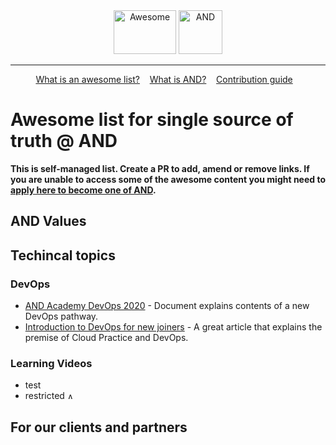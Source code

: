 <div align="center">
	<img width="100" height="70" src="https://raw.githubusercontent.com/sindresorhus/awesome/master/media/logo.svg?sanitize=true" alt="Awesome"/>
	<img width="70" height="70" src="https://avatars0.githubusercontent.com/u/8202123?s=200&v=4" alt="AND"/>
</div>
<hr/>
<p align="center">
	<a href="https://github.com/sindresorhus/awesome/blob/master/awesome.md">What is an awesome list?</a>&nbsp;&nbsp;&nbsp;
	<a href="https://www.glassdoor.co.uk/Overview/Working-at-AND-Digital-EI_IE1024275.11,22.htm">What is AND?</a>&nbsp;&nbsp;&nbsp;
	<a href="https://github.com/sindresorhus/awesome/blob/master/contributing.md">Contribution guide</a>&nbsp;&nbsp;&nbsp;
</p>


# Awesome list for single source of truth @ AND
**This is self-managed list. Create a PR to add, amend or remove links. If you are unable to access some of the awesome content you might need to [apply here to become one of AND](https://and.digital/join-us/).**

## AND Values

## Techincal topics

### DevOps

 - [AND Academy DevOps 2020](https://docs.google.com/document/d/1pW2W4BB0ZbDbNhEfshQLKFIVh7ACvu9LQoC68F_BO4k/edit) - Document explains contents of a new DevOps pathway.
 - [Introduction to DevOps for new joiners](https://intellipaat.com/blog/what-is-cloud-engineer-roles-responsibilities/) - A great article that explains the premise of Cloud Practice and DevOps.


### Learning Videos
 - test 
 - restricted <img width="10" height="10" src="https://avatars0.githubusercontent.com/u/8202123?s=200&v=4" alt="AND only"/>


## For our clients and partners
